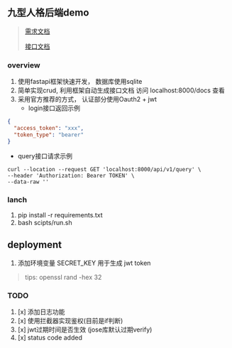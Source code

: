 ## 九型人格后端demo

> [需求文档](https://otkyd4jmkr.feishu.cn/docx/doxcn5tlhyN0pwtLfqG0e13mgyb)
>
> [接口文档](https://www.apifox.cn/apidoc/shared-a0d734ca-87c1-4e6c-9e6d-27f1b124da23)
### overview

1. 使用fastapi框架快速开发， 数据库使用sqlite
2. 简单实现crud, 利用框架自动生成接口文档 访问 localhost:8000/docs 查看
3. 采用官方推荐的方式， 认证部分使用Oauth2 + jwt<br>
    - login接口返回示例  <br>

```json
{
  "access_token": "xxx",
  "token_type": "bearer"
}
```

- query接口请求示例 <br>

```Curl
curl --location --request GET 'localhost:8000/api/v1/query' \
--header 'Authorization: Bearer TOKEN' \
--data-raw ''
```


### lanch

1. pip install -r requirements.txt
2. bash scipts/run.sh

## deployment

1. 添加环境变量 SECRET_KEY 用于生成 jwt token

> tips: openssl rand -hex 32

### TODO

1. [x] 添加日志功能
2. [x] 使用拦截器实现鉴权(目前是if判断)
3. [x] jwt过期时间是否生效 (jose库默认过期verify)
4. [x] status code added 